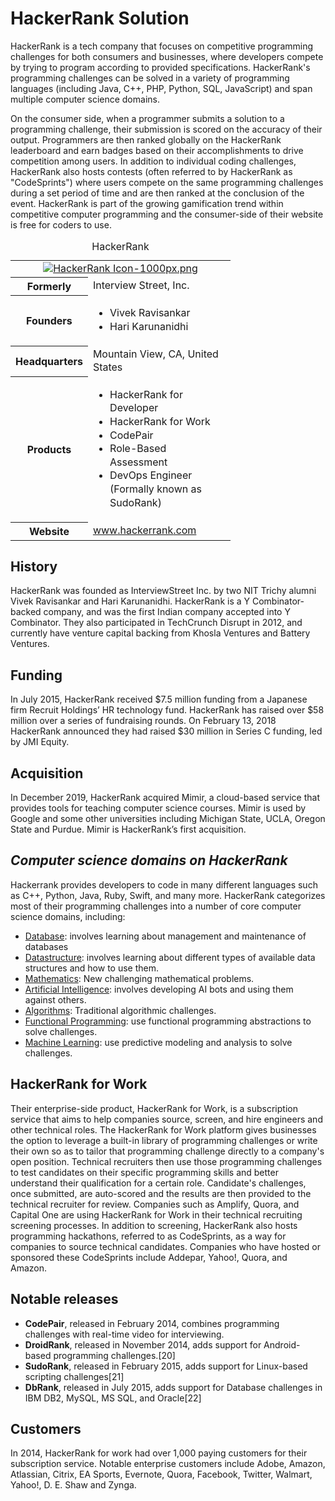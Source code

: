 # HackerRank Solution

HackerRank is a tech company that focuses on competitive programming challenges for both consumers and businesses, where developers compete by trying to program according to provided specifications. HackerRank's programming challenges can be solved in a variety of programming languages (including Java, C++, PHP, Python, SQL, JavaScript) and span multiple computer science domains.

On the consumer side, when a programmer submits a solution to a programming challenge, their submission is scored on the accuracy of their output. Programmers are then ranked globally on the HackerRank leaderboard and earn badges based on their accomplishments to drive competition among users. In addition to individual coding challenges, HackerRank also hosts contests (often referred to by HackerRank as "CodeSprints") where users compete on the same programming challenges during a set period of time and are then ranked at the conclusion of the event. HackerRank is part of the growing gamification trend within competitive computer programming and the consumer-side of their website is free for coders to use.

<table class="infobox vcard" style="width:22em">
  <caption class="fn org">HackerRank</caption>
  <tbody>
    <tr>
      <td colspan="2" class="logo" style="text-align:center">
        <a href="/wiki/File:HackerRank_Icon-1000px.png" class="image">
          <img alt="HackerRank Icon-1000px.png" src="https://github.com/CormacKrum/CodeForces/blob/master/HackerRank.png" data-file-width="1000" data-file-height="1000">
        </a>
      </td>
    </tr>
    <tr>
      <th scope="row" style="padding-right: 0.5em;">Formerly</th>
      <td class="nickname" style="line-height: 1.35em;">Interview Street, Inc.</td>
    </tr>
    <tr>
      <th scope="row" style="padding-right: 0.5em;">Founders</th>
      <td class="agent" style="line-height: 1.35em;">
        <div class="plainlist">
          <ul>
            <li>Vivek Ravisankar</li>
            <li>Hari Karunanidhi</li>
          </ul>
      </div>
      </td>
    </tr>
    <tr>
      <th scope="row" style="padding-right: 0.5em;">Headquarters</th>
      <td class="adr" style="line-height: 1.35em;">
        <div style="display: inline;" class="locality">Mountain View, CA</div>, <div style="display: inline;" class="country-name">United States</div>
      </td>
    </tr>
    <tr>
      <th scope="row" style="padding-right: 0.5em;">Products</th>
      <td style="line-height: 1.35em;">
        <div class="plainlist">
          <ul>
            <li>HackerRank for Developer</li>
            <li>HackerRank for Work</li>
            <li>CodePair</li>
            <li>Role-Based Assessment</li>
            <li>DevOps Engineer (Formally known as SudoRank)</li></ul>
        </div>
      </td>
    </tr>
    <tr>
      <th scope="row" style="padding-right: 0.5em;">Website</th>
      <td style="line-height: 1.35em;">
        <span class="url">
          <a rel="nofollow" class="external text" href="http://www.hackerrank.com">www<wbr>.hackerrank<wbr>.com</a>
        </span>
      </td>
    </tr>
  </tbody>
</table>

## History

HackerRank was founded as InterviewStreet Inc. by two NIT Trichy alumni Vivek Ravisankar and Hari Karunanidhi. HackerRank is a Y Combinator-backed company, and was the first Indian company accepted into Y Combinator. They also participated in TechCrunch Disrupt in 2012, and currently have venture capital backing from Khosla Ventures and Battery Ventures.

## Funding

In July 2015, HackerRank received $7.5 million funding from a Japanese firm Recruit Holdings’ HR technology fund. HackerRank has raised over $58 million over a series of fundraising rounds. On February 13, 2018 HackerRank announced they had raised $30 million in Series C funding, led by JMI Equity.

## Acquisition
In December 2019, HackerRank acquired Mimir, a cloud-based service that provides tools for teaching computer science courses. Mimir is used by Google and some other universities including Michigan State, UCLA, Oregon State and Purdue. Mimir is HackerRank’s first acquisition.

## *Computer science domains on HackerRank*

Hackerrank provides developers to code in many different languages such as C++, Python, Java, Ruby, Swift, and many more. HackerRank categorizes most of their programming challenges into a number of core computer science domains, including:

* [Database](https://en.wikipedia.org/wiki/Database): involves learning about management and maintenance of databases
* [Datastructure](https://en.wikipedia.org/wiki/Datastructure): involves learning about different types of available data structures and how to use them.
* [Mathematics](https://en.wikipedia.org/wiki/Mathematics): New challenging mathematical problems.
* [Artificial Intelligence](https://en.wikipedia.org/wiki/Artificial_Intelligence): involves developing AI bots and using them against others.
* [Algorithms](https://en.wikipedia.org/wiki/Algorithms): Traditional algorithmic challenges.
* [Functional Programming](https://en.wikipedia.org/wiki/Functional_Programming): use functional programming abstractions to solve challenges.
* [Machine Learning](https://en.wikipedia.org/wiki/Machine_Learning): use predictive modeling and analysis to solve challenges.

## HackerRank for Work

Their enterprise-side product, HackerRank for Work, is a subscription service that aims to help companies source, screen, and hire engineers and other technical roles. The HackerRank for Work platform gives businesses the option to leverage a built-in library of programming challenges or write their own so as to tailor that programming challenge directly to a company's open position. Technical recruiters then use those programming challenges to test candidates on their specific programming skills and better understand their qualification for a certain role. Candidate's challenges, once submitted, are auto-scored and the results are then provided to the technical recruiter for review. Companies such as Amplify, Quora, and Capital One are using HackerRank for Work in their technical recruiting screening processes. In addition to screening, HackerRank also hosts programming hackathons, referred to as CodeSprints, as a way for companies to source technical candidates. Companies who have hosted or sponsored these CodeSprints include Addepar, Yahoo!, Quora, and Amazon.

## Notable releases

* **CodePair**, released in February 2014, combines programming challenges with real-time video for interviewing.
* **DroidRank**, released in November 2014, adds support for Android-based programming challenges.[20]
* **SudoRank**, released in February 2015, adds support for Linux-based scripting challenges[21]
* **DbRank**, released in July 2015, adds support for Database challenges in IBM DB2, MySQL, MS SQL, and Oracle[22]

## Customers

In 2014, HackerRank for work had over 1,000 paying customers for their subscription service. Notable enterprise customers include Adobe, Amazon, Atlassian, Citrix, EA Sports, Evernote, Quora, Facebook, Twitter, Walmart, Yahoo!, D. E. Shaw and Zynga.
